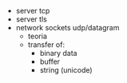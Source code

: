 - server tcp
- server tls
- network sockets udp/datagram
  - teoria
  - transfer of:
    - binary data
    - buffer
    - string (unicode)
